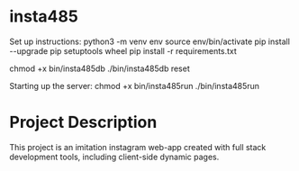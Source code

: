 # insta485
Set up instructions:
python3 -m venv env
source env/bin/activate
pip install --upgrade pip setuptools wheel
pip install -r requirements.txt

chmod +x bin/insta485db
./bin/insta485db reset

Starting up the server:
chmod +x bin/insta485run
./bin/insta485run

# Project Description
This project is an imitation instagram web-app created with full stack development tools, including client-side dynamic pages.
